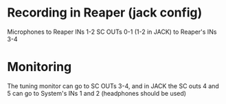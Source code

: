 # Recording in Reaper (jack config)

Microphones to Reaper INs 1-2
SC OUTs 0-1 (1-2 in JACK) to Reaper's INs 3-4

# Monitoring

The tuning monitor can go to SC OUTs 3-4, and in JACK the SC outs 4 and 5 can go to System's INs 1 and 2 (headphones should be used)
